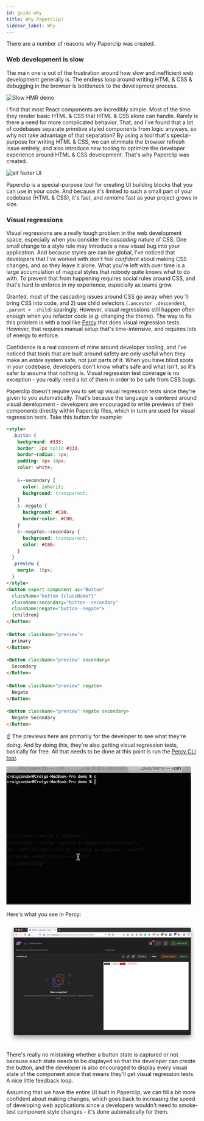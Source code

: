 ```yaml
---
id: guide-why
title: Why Paperclip?
sidebar_label: Why
---
```


There are a number of reasons why Paperclip was created. 

### Web development is slow 

The main one is out of the frustration around how slow and inefficient web development generally is. The endless loop around writing HTML & CSS & debugging in the browser is  bottleneck to the development process.

![Slow HMR demo](/img/slow-hmr.gif)

<!-- take about refresh speed - DX -->

<!-- need to introduce Paperclip, then take advantage of situation -->

I find that most React components are incredibly simple. Most of the time they render basic HTML & CSS that HTML & CSS alone can handle. Rarely is there a need for more complicated behavior. That, and I've found that a lot of codebases separate primitive styled components from logic anyways, so why not take advantage of that separation? By using a tool that's special-purpose for writing HTML & CSS, we can eliminate the browser refresh issue entirely, and also introduce _new_ tooling to optimize the developer experience around HTML & CSS development. That's why Paperclip was created.

![alt faster UI](/img/faster-ui.gif)

Paperclip is a special-purpose tool for creating UI building blocks that you can use in your code. And because it's limited to such a small part of your codebase (HTML & CSS), it's fast, and _remains_ fast as your project grows in size. 


### Visual regressions

Visual regressions are a really tough problem in the web development space, especially when you consider the _cascading_ nature of CSS. One small change to a style rule may introduce a new visual bug into your application. And because styles are can be global, I've noticed that developers that I've worked with don't feel _confident_ about making CSS changes, and so they leave it alone. What you're left with over time is a large accumulation of magical styles that nobody quite knows what to do with. To prevent that from happening requires social rules around CSS, and that's hard to enforce in my experience, especially as teams grow. 

Granted, most of the cascading issues around CSS go away when you 1) bring CSS into code, and 2) use child selectors (`.ancestor .descendent`, `.parent > .child`) sparingly. However, visual regressions still happen often enough when you refactor code (e.g: changing the theme). The way to fix this problem is with a tool like [Percy](https://percy.io/) that does visual regression tests. However, that requires manual setup that's time-intensive, and requires lots of energy to enforce. 

Confidence is a real concern of mine around developer tooling, and I've noticed that tools that are built around safety are only useful when they make an _entire_ system safe, not just parts of it. When you have blind spots in your codebase, developers don't know what's safe and what isn't, so it's safer to assume that nothing is. Visual regression test coverage is no exception - you really need a lot of them in order to be safe from CSS bugs. 

Paperclip doesn't require you to set up visual regression tests since they're given to you automatically. That's because the language is centered around visual development - developers are encouraged to write previews of their components directly within Paperclip files, which in turn are used for visual regression tests. Take this button for example:

```html live
<style>
  .button {
    background: #333;
    border: 2px solid #333;
    border-radius: 4px;
    padding: 8px 16px;
    color: white;

    &--secondary {
      color: inherit;
      background: transparent;
    }
    &--negate {
      background: #C00;
      border-color: #C00;
    }
    &--negate&--secondary {
      background: transparent;
      color: #C00;
    }
  }
  .preview {
    margin: 10px;
  }
</style>
<button export component as="Button" 
  className="button {className?}"
  className:secondary="button--secondary"
  className:negate="button--negate">
  {children}
</button>

<Button className="preview">
  primary
</Button>

<Button className="preview" secondary>
  Secondary
</Button>

<Button className="preview" negate>
  Negate
</Button>

<Button className="preview" negate secondary>
  Negate Secondary
</Button>
```

☝ The previews here are primarily for the developer to see what they're doing. And by doing this, they're also getting visual regression tests, basically for free. All that needs to be done at this point is run the [Percy CLI tool](configure-percy.md).

![alt percy button snapshot](/img/why/button-percy-demo.gif)

Here's what you see in Percy:

![alt percy snapshot](/img/why/percy-button-snapshot.png)

There's really no mistaking whether a button state is captured or not because each state needs to be displayed so that the developer can _create_ the button, and the developer is also encouraged to display every visual state of the component since that means they'll get visual regression tests. A nice little feedback loop. 

Assuming that we have the entire UI built in Paperclip, we can fill a bit more confident about making changes, which goes back to increasing the speed of developing web applications since a developers wouldn't need to smoke-test component style changes - it's done automatically for them. 